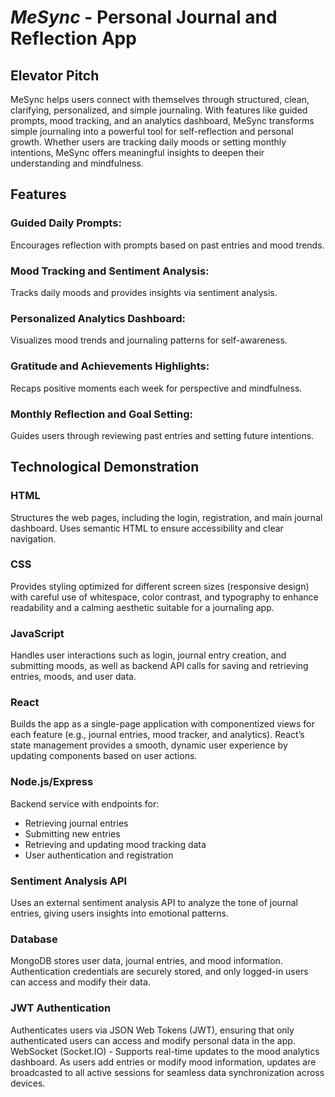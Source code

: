 # _MeSync_ - Personal Journal and Reflection App
## Elevator Pitch
MeSync helps users connect with themselves through structured, clean, clarifying, personalized, and simple journaling. With features like guided prompts, mood tracking, and an analytics dashboard, MeSync transforms simple journaling into a powerful tool for self-reflection and personal growth. Whether users are tracking daily moods or setting monthly intentions, MeSync offers meaningful insights to deepen their understanding and mindfulness.

## Features
### Guided Daily Prompts: 
Encourages reflection with prompts based on past entries and mood trends.
### Mood Tracking and Sentiment Analysis: 
Tracks daily moods and provides insights via sentiment analysis.
### Personalized Analytics Dashboard: 
Visualizes mood trends and journaling patterns for self-awareness.
### Gratitude and Achievements Highlights: 
Recaps positive moments each week for perspective and mindfulness.
### Monthly Reflection and Goal Setting: 
Guides users through reviewing past entries and setting future intentions.

## Technological Demonstration
### HTML
Structures the web pages, including the login, registration, and main journal dashboard. Uses semantic HTML to ensure accessibility and clear navigation.
### CSS
Provides styling optimized for different screen sizes (responsive design) with careful use of whitespace, color contrast, and typography to enhance readability and a calming aesthetic suitable for a journaling app.
### JavaScript
Handles user interactions such as login, journal entry creation, and submitting moods, as well as backend API calls for saving and retrieving entries, moods, and user data.
### React
Builds the app as a single-page application with componentized views for each feature (e.g., journal entries, mood tracker, and analytics). React’s state management provides a smooth, dynamic user experience by updating components based on user actions.
### Node.js/Express
Backend service with endpoints for:
- Retrieving journal entries
- Submitting new entries
- Retrieving and updating mood tracking data
- User authentication and registration
### Sentiment Analysis API
Uses an external sentiment analysis API to analyze the tone of journal entries, giving users insights into emotional patterns.
### Database
MongoDB stores user data, journal entries, and mood information. Authentication credentials are securely stored, and only logged-in users can access and modify their data.
### JWT Authentication
Authenticates users via JSON Web Tokens (JWT), ensuring that only authenticated users can access and modify personal data in the app.
WebSocket (Socket.IO) - Supports real-time updates to the mood analytics dashboard. As users add entries or modify mood information, updates are broadcasted to all active sessions for seamless data synchronization across devices.
